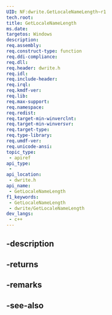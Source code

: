 ```yaml
---
UID: NF:dwrite.GetLocaleNameLength~r1
tech.root: 
title: GetLocaleNameLength
ms.date: 
targetos: Windows
description: 
req.assembly: 
req.construct-type: function
req.ddi-compliance: 
req.dll: 
req.header: dwrite.h
req.idl: 
req.include-header: 
req.irql: 
req.kmdf-ver: 
req.lib: 
req.max-support: 
req.namespace: 
req.redist: 
req.target-min-winverclnt: 
req.target-min-winversvr: 
req.target-type: 
req.type-library: 
req.umdf-ver: 
req.unicode-ansi: 
topic_type:
 - apiref
api_type:
 - 
api_location:
 - dwrite.h
api_name:
 - GetLocaleNameLength
f1_keywords:
 - GetLocaleNameLength
 - dwrite/GetLocaleNameLength
dev_langs:
 - c++
---
```


## -description

## -returns

## -remarks

## -see-also

